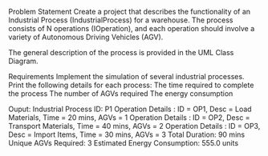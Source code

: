 Problem Statement
Create a project that describes the functionality of an Industrial Process (IndustrialProcess) for a warehouse.
The process consists of N operations (IOperation), and each operation should involve a variety of Autonomous Driving Vehicles (AGV).

The general description of the process is provided in the UML Class Diagram.

Requirements
Implement the simulation of several industrial processes.
Print the following details for each process:
The time required to complete the process
The number of AGVs required
The energy consumption


Ouput:
Industrial Process ID: P1
Operation Details : ID = OP1, Desc = Load Materials, Time = 20 mins, AGVs = 1
Operation Details : ID = OP2, Desc = Transport Materials, Time = 40 mins, AGVs = 2
Operation Details : ID = OP3, Desc = Import Items, Time = 30 mins, AGVs = 3
Total Duration: 90 mins
Unique AGVs Required: 3
Estimated Energy Consumption: 555.0 units
